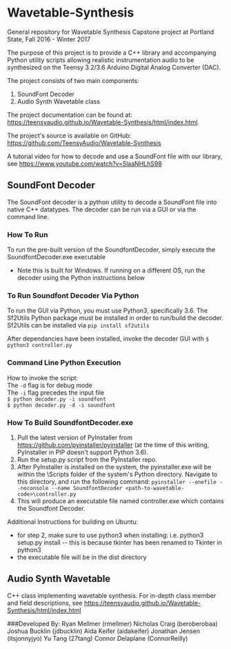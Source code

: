 # Wavetable-Synthesis
General repository for Wavetable Synthesis Capstone project at Portland State, Fall 2016 - Winter 2017

The purpose of this project is to provide a C++ library and accompanying Python utility scripts allowing realistic instrumentation audio to be synthesized on the Teensy 3.2/3.6 Arduino Digital Analog Converter (DAC). 

The project consists of two main components:

1. SoundFont Decoder
2. Audio Synth Wavetable class

The project documentation can be found at: https://teensyaudio.github.io/Wavetable-Synthesis/html/index.html.

The project's source is available on GitHub: https://github.com/TeensyAudio/Wavetable-Synthesis

A tutorial video for how to decode and use a SoundFont file with our library, see https://www.youtube.com/watch?v=5laaNHLhS98

## SoundFont Decoder

The SoundFont decoder is a python utility to decode a SoundFont file into native C++ datatypes. The decoder can be run via a GUI or via the command line. 

### How To Run
To run the pre-built version of the SoundfontDecoder, simply execute the SoundfontDecoder.exe executable
- Note this is built for Windows. If running on a different OS, run the decoder using the Python instructions below

### To Run Soundfont Decoder Via Python
To run the GUI via Python, you must use Python3, specifically 3.6. The Sf2Utils Python package must be installed in order to run/build the decoder.
Sf2Utils can be installed via `pip install sf2utils`

After dependancies have been installed, invoke the decoder GUI with `$ python3 controller.py`

### Command Line Python Execution
How to invoke the script:  
The `-d` flag is for debug mode  
The `-i` flag precedes the input file  
`$ python decoder.py -i soundfont`  
`$ python decoder.py -d -i soundfont`  

### How To Build SoundfontDecoder.exe
1. Pull the latest version of PyInstaller from https://github.com/pyinstaller/pyinstaller (at the time of this writing, PyInstaller in PIP doesn't support Python 3.6).
2. Run the setup.py script from the PyInstaller repo.
3. After PyInstaller is installed on the system, the pyinstaller.exe will be within the \Scripts folder of the system's Python directory. Navigate to this directory, and run the following command:
`pyinstaller --onefile --noconsole --name SoundfontDecoder <path-to-wavetable-code>\controller.py`
4. This will produce an executable file named controller.exe which contains the Soundfont Decoder.

Additional Instructions for building on Ubuntu:
- for step 2, make sure to use python3 when installing: i.e. python3 setup.py install -- this is because tkinter has been renamed to Tkinter in python3
- the executable file will be in the dist directory

## Audio Synth Wavetable

C++ class implementing wavetable synthesis. For in-depth class member and field descriptions, see https://teensyaudio.github.io/Wavetable-Synthesis/html/index.html

###Developed By:
Ryan Mellmer (rmellmer)
Nicholas Craig (beroberobaa)
Joshua Bucklin (jdbucklin)
Aida Keifer (aidakeifer)
Jonathan Jensen (itsjonnyjyo)
Yu Tang (27tang)
Connor Delaplane (ConnorReilly)


